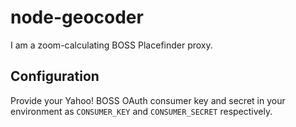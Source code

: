 # node-geocoder

I am a zoom-calculating BOSS Placefinder proxy.

## Configuration

Provide your Yahoo! BOSS OAuth consumer key and secret in your environment as
`CONSUMER_KEY` and `CONSUMER_SECRET` respectively.
